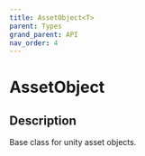 ```yaml
---
title: AssetObject<T>
parent: Types
grand_parent: API
nav_order: 4
---
```


# AssetObject<T>

## Description

Base class for unity asset objects.

